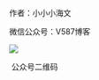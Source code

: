 作者：小小小海文  

微信公众号：V587博客

![](https://user.qzone.qq.com/951928417?ADUIN=951928417&ADSESSION=1588141705&ADTAG=CLIENT.QQ.5605_MyInfo_PersonalInfo.0&ADPUBNO=26861&source=namecardstar)

​																						公众号二维码

